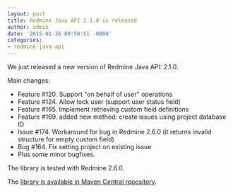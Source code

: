 ```yaml
---
layout: post
title: Redmine Java API 2.1.0 is released
author: admin
date: '2015-01-26 09:50:51 -0800'
categories:
- redmine-java-api
---
```


We just released a new version of Redmine Java API: 2.1.0.

Main changes:

* Feature #120. Support "on behalf of user" operations
* Feature #124. Allow lock user (support user status field)
* Feature #165. Implement retrieving custom field definitions
* Feature #169. added new method: create issues using project database ID
* Issue #174. Workaround for bug in Redmine 2.6.0 (it returns invalid structure for empty custom field)
* Bug #164. Fix setting project on existing issue
* Plus some minor bugfixes.

The library is tested with Redmine 2.6.0.

The <a href="http://search.maven.org/#search%7Cgav%7C1%7Cg%3A%22com.taskadapter%22%20AND%20a%3A%22redmine-java-api%22">library is available in Maven Central repository</a>.

